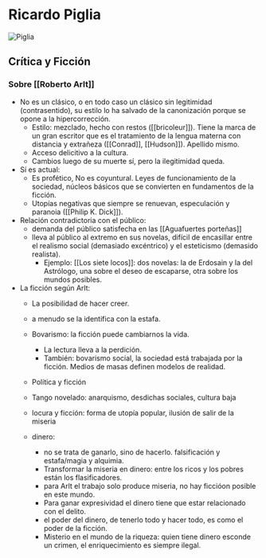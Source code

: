 # Ricardo Piglia

![Piglia](https://images.squarespace-cdn.com/content/v1/54ef4a93e4b01b969d320540/1490734236472-UZM9K3RA3RWEGSRUOPPZ/ke17ZwdGBToddI8pDm48kBIkQ6BpXxi_9dtfIasthhVZw-zPPgdn4jUwVcJE1ZvWQUxwkmyExglNqGp0IvTJZUJFbgE-7XRK3dMEBRBhUpzSaLj8w0YDPn2WHB8GJ_LztSXmqlyOsVSt0NebUuTxNFM_pkrYYVyX5hyB9gpLD9Y/image-asset.jpeg)

## Crítica y Ficción
### Sobre [[Roberto Arlt]]

- No es un clásico, o en todo caso un clásico sin legitimidad (contrasentido), su estilo lo ha salvado de la canonización porque se opone a la hipercorrección.
  - Estilo: mezclado, hecho con restos ([[bricoleur]]). Tiene la marca de un gran escritor que es el tratamiento de la lengua materna con distancia y extrañeza ([[Conrad]], [[Hudson]]). Apellido mismo.
  - Acceso delicitivo a la cultura.
  - Cambios luego de su muerte sí, pero la ilegitimidad queda.
- Sí es actual:
  - Es profético, No es coyuntural. Leyes de funcionamiento de la sociedad, núcleos básicos que se convierten en fundamentos de la ficción.
  - Utopías negativas que siempre se renuevan, especulación y paranoia ([[Philip K. Dick]]).
- Relación contradictoria con el público:
  - demanda del público satisfecha en las [[Aguafuertes porteñas]]
  - lleva al público al extremo en sus novelas, difícil de encasillar entre el realismo social (demasiado excéntrico) y el esteticismo (demasido realista).
    - Ejemplo: [[Los siete locos]]: dos novelas: la de Erdosain y la del Astrólogo, una sobre el deseo de escaparse, otra sobre los mundos posibles.
- La ficción según Arlt:
  - La posibilidad de hacer creer.
  - a menudo se la identifica con la estafa.
  - Bovarismo: la ficción puede cambiarnos la vida.
    - La lectura lleva a la perdición.
    - También: bovarismo social, la sociedad está trabajada por la ficción. Medios de masas definen modelos de realidad.
  - Política y ficción
  - Tango novelado: anarquismo, desdichas sociales, cultura baja
  - locura y ficción: forma de utopía popular, ilusión de salir de la miseria
    
  - dinero: 
      - no se trata de ganarlo, sino de hacerlo. falsificación y estafa/magia y alquimia. 
      - Transformar la miseria en dinero: entre los ricos y los pobres están los flasificadores.
      - para Arlt el trabajo solo produce miseria, no hay ficcióon posible en este mundo. 
      - Para ganar expresividad el dinero tiene que estar relacionado con el delito. 
      - el poder del dinero, de tenerlo todo y hacer todo, es como el poder de la ficción.
      - Misterio en el mundo de la riqueza: quien tiene dinero esconde un crimen, el enriquecimiento es siempre ilegal.

[//begin]: # "Autogenerated link references for markdown compatibility"
[roberto-arlt]: roberto-arlt "Roberto Arlt"
[//end]: # "Autogenerated link references"